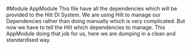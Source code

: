 #Module AppModule
This file have all the dependencies which will be provided to the Hilt DI System. 
We are using Hilt to manage our Dependencies rather than doing manually which is very complicated. 
But now we have to tell the Hilt which dependencies to manage.
This AppModule doing that job for us, here we are dumping in a clean and standardised way. 